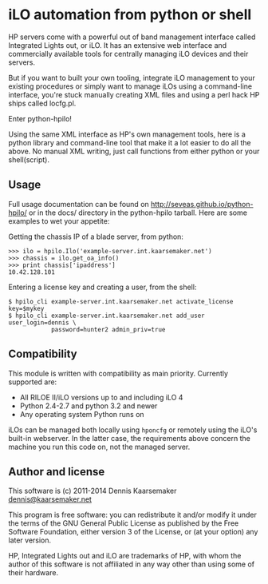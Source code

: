 iLO automation from python or shell
===================================

HP servers come with a powerful out of band management interface called
Integrated Lights out, or iLO. It has an extensive web interface and
commercially available tools for centrally managing iLO devices and their
servers.

But if you want to built your own tooling, integrate iLO management to your
existing procedures or simply want to manage iLOs using a command-line
interface, you're stuck manually creating XML files and using a perl hack HP
ships called locfg.pl.

Enter python-hpilo!

Using the same XML interface as HP's own management tools, here is a python
library and command-line tool that make it a lot easier to do all the above. No
manual XML writing, just call functions from either python or your
shell(script).

Usage
-----
Full usage documentation can be found on http://seveas.github.io/python-hpilo/
or in the docs/ directory in the python-hpilo tarball. Here are some examples
to wet your appetite:

Getting the chassis IP of a blade server, from python:

    >>> ilo = hpilo.Ilo('example-server.int.kaarsemaker.net')
    >>> chassis = ilo.get_oa_info()
    >>> print chassis['ipaddress']
    10.42.128.101

Entering a license key and creating a user, from the shell:

    $ hpilo_cli example-server.int.kaarsemaker.net activate_license key=$mykey
    $ hpilo_cli example-server.int.kaarsemaker.net add_user user_login=dennis \
                password=hunter2 admin_priv=true

Compatibility
-------------
This module is written with compatibility as main priority. Currently supported
are:

* All RILOE II/iLO versions up to and including iLO 4
* Python 2.4-2.7 and python 3.2 and newer
* Any operating system Python runs on

iLOs can be managed both locally using `hponcfg` or remotely using the iLO's
built-in webserver. In the latter case, the requirements above concern the
machine you run this code on, not the managed server.

Author and license
------------------
This software is (c) 2011-2014 Dennis Kaarsemaker <dennis@kaarsemaker.net>

This program is free software: you can redistribute it and/or modify it under
the terms of the GNU General Public License as published by the Free Software
Foundation, either version 3 of the License, or (at your option) any later
version.

HP, Integrated Lights out and iLO are trademarks of HP, with whom the author of
this software is not affiliated in any way other than using some of their
hardware.
